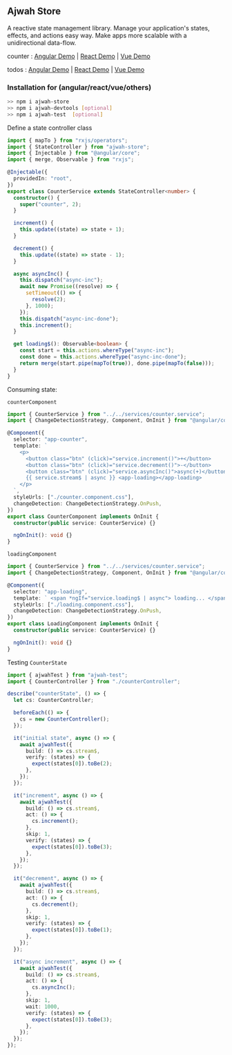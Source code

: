 ## Ajwah Store

A reactive state management library. Manage your application's states, effects, and actions easy way. Make apps more scalable with a unidirectional data-flow.

counter : [Angular Demo](https://stackblitz.com/edit/angular-ajwah-counter?file=src%2Fapp%2Fapp.component.ts) | [React Demo](https://stackblitz.com/edit/react-ajwah-counter?file=index.tsx) | [Vue Demo](https://stackblitz.com/edit/vue-ajwah-counter?file=src%2FApp.vue)

todos : [Angular Demo](https://stackblitz.com/edit/angular-ajwah-test?file=src%2Fapp%2Fapp.component.ts) | [React Demo](https://stackblitz.com/edit/react-ts-cb9zfa?file=index.tsx) | [Vue Demo](https://stackblitz.com/edit/vue-ajwah-store?file=src%2FApp.vue)

### Installation for (angular/react/vue/others)

```sh
>> npm i ajwah-store
>> npm i ajwah-devtools [optional]
>> npm i ajwah-test  [optional]
```

Define a state controller class

```ts
import { mapTo } from "rxjs/operators";
import { StateController } from "ajwah-store";
import { Injectable } from "@angular/core";
import { merge, Observable } from "rxjs";

@Injectable({
  providedIn: "root",
})
export class CounterService extends StateController<number> {
  constructor() {
    super("counter", 2);
  }

  increment() {
    this.update((state) => state + 1);
  }

  decrement() {
    this.update((state) => state - 1);
  }

  async asyncInc() {
    this.dispatch("async-inc");
    await new Promise((resolve) => {
      setTimeout(() => {
        resolve(2);
      }, 1000);
    });
    this.dispatch("async-inc-done");
    this.increment();
  }

  get loading$(): Observable<boolean> {
    const start = this.actions.whereType("async-inc");
    const done = this.actions.whereType("async-inc-done");
    return merge(start.pipe(mapTo(true)), done.pipe(mapTo(false)));
  }
}
```

Consuming state:

`counterComponent`

```ts
import { CounterService } from "../../services/counter.service";
import { ChangeDetectionStrategy, Component, OnInit } from "@angular/core";

@Component({
  selector: "app-counter",
  template: `
    <p>
      <button class="btn" (click)="service.increment()">+</button>
      <button class="btn" (click)="service.decrement()">-</button>
      <button class="btn" (click)="service.asyncInc()">async(+)</button>
      {{ service.stream$ | async }} <app-loading></app-loading>
    </p>
  `,
  styleUrls: ["./counter.component.css"],
  changeDetection: ChangeDetectionStrategy.OnPush,
})
export class CounterComponent implements OnInit {
  constructor(public service: CounterService) {}

  ngOnInit(): void {}
}
```

`loadingComponent`

```ts
import { CounterService } from "../../services/counter.service";
import { ChangeDetectionStrategy, Component, OnInit } from "@angular/core";

@Component({
  selector: "app-loading",
  template: ` <span *ngIf="service.loading$ | async"> loading... </span> `,
  styleUrls: ["./loading.component.css"],
  changeDetection: ChangeDetectionStrategy.OnPush,
})
export class LoadingComponent implements OnInit {
  constructor(public service: CounterService) {}

  ngOnInit(): void {}
}
```

Testing `CounterState`

```ts
import { ajwahTest } from "ajwah-test";
import { CounterController } from "./counterController";

describe("counterState", () => {
  let cs: CounterController;

  beforeEach(() => {
    cs = new CounterController();
  });

  it("initial state", async () => {
    await ajwahTest({
      build: () => cs.stream$,
      verify: (states) => {
        expect(states[0]).toBe(2);
      },
    });
  });

  it("increment", async () => {
    await ajwahTest({
      build: () => cs.stream$,
      act: () => {
        cs.increment();
      },
      skip: 1,
      verify: (states) => {
        expect(states[0]).toBe(3);
      },
    });
  });

  it("decrement", async () => {
    await ajwahTest({
      build: () => cs.stream$,
      act: () => {
        cs.decrement();
      },
      skip: 1,
      verify: (states) => {
        expect(states[0]).toBe(1);
      },
    });
  });

  it("async increment", async () => {
    await ajwahTest({
      build: () => cs.stream$,
      act: () => {
        cs.asyncInc();
      },
      skip: 1,
      wait: 1000,
      verify: (states) => {
        expect(states[0]).toBe(3);
      },
    });
  });
});
```
